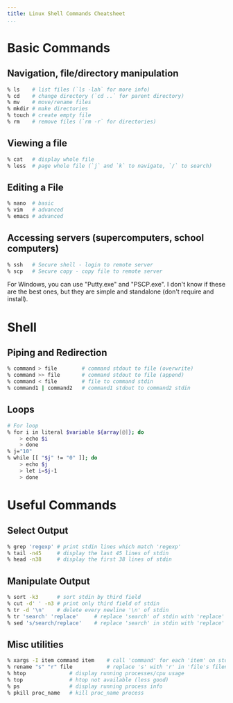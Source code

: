 ```yaml
---
title: Linux Shell Commands Cheatsheet
...
```



Basic Commands
==============

Navigation, file/directory manipulation
---------------------------------------

```bash
% ls    # list files (`ls -lah` for more info)
% cd    # change directory (`cd ..` for parent directory)
% mv    # move/rename files
% mkdir # make directories
% touch # create empty file
% rm    # remove files (`rm -r` for directories)
```

Viewing a file
--------------

```bash
% cat   # display whole file
% less  # page whole file (`j` and `k` to navigate, `/` to search)
```

Editing a File
--------------

```bash
% nano  # basic
% vim   # advanced
% emacs # advanced
```

Accessing servers (supercomputers, school computers)
----------------------------------------------------

```bash
% ssh   # Secure shell - login to remote server
% scp   # Secure copy - copy file to remote server
```

For Windows, you can use "Putty.exe" and "PSCP.exe". I don't know if these are
the best ones, but they are simple and standalone (don't require and install).


Shell
=====

Piping and Redirection
----------------------

```bash
% command > file        # command stdout to file (overwrite)
% command >> file       # command stdout to file (append)
% command < file        # file to command stdin
% command1 | command2   # command1 stdout to command2 stdin
```

Loops
-----

```bash
# For loop
% for i in literal $variable ${array[@]}; do
    > echo $i
    > done
% j="10"
% while [[ "$j" != "0" ]]; do
    > echo $j
    > let i=$j-1
    > done
```

Useful Commands
===============

Select Output
-------------

```bash
% grep 'regexp' # print stdin lines which match 'regexp'
% tail -n45     # display the last 45 lines of stdin
% head -n38     # display the first 38 lines of stdin
```

Manipulate Output
-----------------

```bash
% sort -k3      # sort stdin by third field
% cut -d' ' -n3 # print only third field of stdin
% tr -d '\n'    # delete every newline '\n' of stdin
% tr 'search' 'replace'     # replace 'search' of stdin with 'replace'
% sed 's/search/replace'    # replace 'search' in stdin with 'replace'
```

Misc utilities
--------------

```bash
% xargs -I item command item    # call 'command' for each 'item' on stdin
% rename "s" "r" file           # replace 's' with 'r' in 'file's filename
% htop              # display running processes/cpu usage
% top               # htop not available (less good)
% ps                # display running process info
% pkill proc_name   # kill proc_name process
```
